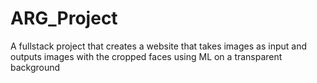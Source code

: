 # ARG_Project
A fullstack project that creates a website that takes images as input and outputs images with the cropped faces using ML on a transparent background
